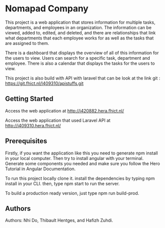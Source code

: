 # Nomapad Company

This project is a web application that stores information for multiple tasks, departments, and employees in an organization. The information can be viewed, added to, edited, and deleted, and there are relationships that link what departments that each employee works for as well as the tasks that are assigned to them.

There is a dashboard that displays the overview of all of this information for the users to view. Users can search for a specific task, department and employee. There is also a calendar that displays the tasks for the users to view.

This project is also build with API with laravel that can be look at the link git : https://git.fhict.nl/I409310/apistuffs.git


## Getting Started

Access the web application at http://i420882.hera.fhict.nl/

Access the web application that used Laravel API at  http://i409310.hera.fhict.nl/

## Prerequisites

Firstly, if you want the application like this you need to generate npm install in your local computer. Then try to install angular with your terminal. Generate some components you needed and make sure you follow the Hero Tutorial in Angular Documentation.

To run this project locally clone it.
install the dependencies by typing npm install in your CLI.
then, type npm start to run the server.

To build a production ready version, just type npm run build-prod.

## Authors
Authors: Nhi Do, Thibault Hentges, and Hafizh Zuhdi.
